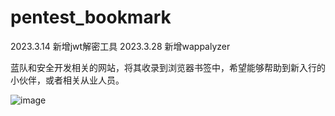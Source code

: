 # pentest_bookmark

2023.3.14 新增jwt解密工具
2023.3.28 新增wappalyzer


蓝队和安全开发相关的网站，将其收录到浏览器书签中，希望能够帮助到新入行的小伙伴，或者相关从业人员。

![image](https://github.com/INT2ECALL/pentest_bookmark/blob/main/readme.png?raw=true)

